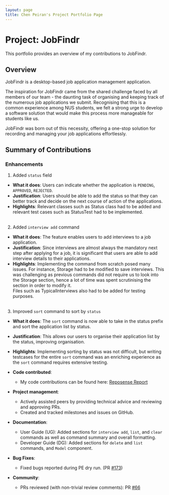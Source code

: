 ```yaml
---
layout: page
title: Chen Peiran's Project Portfolio Page
---
```


# Project: JobFindr

This portfolio provides an overview of my contributions to JobFindr.

## Overview

JobFindr is a desktop-based job application management application.

The inspiration for JobFindr came from the shared challenge faced by all members of our team - the daunting task of
organising and keeping track of the numerous job applications we submit. Recognising that this is a common experience
among NUS students, we felt a strong urge to develop a software solution that would make this process more manageable
for students like us.

JobFindr was born out of this necessity, offering a one-stop solution for recording and managing your job applications
effortlessly.

## Summary of Contributions

### Enhancements

1. Added `status` field
  * **What it does**: Users can indicate whether the application is `PENDING`, `APPROVED`, `REJECTED`.
  * **Justification**: Users should be able to add the status so that they can better track and decide on the next 
  course of action of the applications.
  * **Highlights**: Relevant classes such as Status class had to be added and relevant test cases such as StatusTest 
  had to be implemented.
  <br><br>
2. Added `interview add` command
  * **What it does**: The feature enables users to add interviews to a job application.
  * **Justification**: Since interviews are almost always the mandatory next step after applying for a job, 
    it is significant that users are able to add interview details to their applications.
  * **Highlights**: Implementing the command from scratch posed many issues. For instance, Storage had to be modified to 
    save interviews. This was challenging as previous commands did not require us to look into the Storage section, 
    hence a lot of time was spent scrutinising the section in order to modify it.  
    Files such as TypicalInterviews also had to be added for testing purposes.
    <br><br>
3. Improved `sort` command to sort by `status`
  * **What it does**: The `sort` command is now able to take in the status prefix and sort the application list by status.
  * **Justification**: This allows our users to organise their application list by the status, improving organisation.
  * **Highlights**: Implementing sorting by status was not difficult, but writing testcases for the entire 
  `sort` command was an enriching experience as the `sort` command requires extensive testing.

* **Code contributed**:
    * My code contributions can be found here: [Reposense Report](https://nus-cs2103-ay2324s1.github.io/tp-dashboard/?search=peiran18&sort=groupTitle&sortWithin=title&timeframe=commit&mergegroup=&groupSelect=groupByRepos&breakdown=true&checkedFileTypes=docs~functional-code~test-code&since=2023-09-22)
* **Project management**:
    * Actively assisted peers by providing technical advice and reviewing and approving PRs.
    * Created and tracked milestones and issues on GitHub.
* **Documentation**:
    * User Guide (UG): Added sections for `interview add`, `list`, and `clear` commands as well as command summary and 
    overall formatting.
    * Developer Guide (DG): Added sections for `delete` and `list` commands, and `Model` component.
* **Bug Fixes**:
    * Fixed bugs reported during PE dry run. (PR [#173](https://github.com/AY2324S1-CS2103T-W12-3/tp/pull/173))
* **Community**:
    * PRs reviewed (with non-trivial review comments): PR [#66](https://github.com/AY2324S1-CS2103T-W12-3/tp/pull/66)

